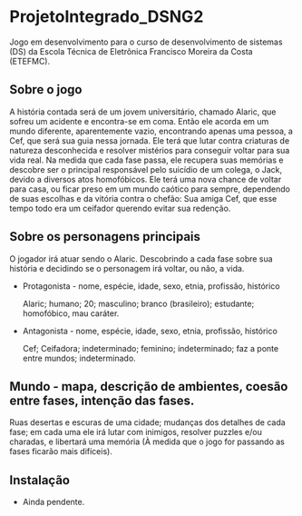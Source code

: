 # ProjetoIntegrado_DSNG2
Jogo em desenvolvimento para o curso de desenvolvimento de sistemas (DS) da Escola Técnica de Eletrônica Francisco Moreira da Costa (ETEFMC).

## Sobre o jogo

A história contada será de um jovem universitário, chamado Alaric, que sofreu um acidente e encontra-se em coma. Então ele acorda em um mundo diferente, aparentemente vazio, encontrando apenas uma pessoa, a Cef, que será sua guia nessa jornada. Ele terá que lutar contra criaturas de natureza desconhecida e resolver mistérios para conseguir voltar para sua vida real. 
Na medida que cada fase passa, ele recupera suas memórias e descobre ser o principal responsável pelo suicídio de um colega, o Jack, devido a diversos atos homofóbicos.
Ele terá uma nova chance de voltar para casa, ou ficar preso em um mundo caótico para sempre, dependendo de suas escolhas e da vitória contra o chefão: Sua amiga Cef, que esse tempo todo era um ceifador querendo evitar sua redenção.

            
## Sobre os personagens principais
O jogador irá atuar sendo o Alaric. Descobrindo a cada fase sobre sua história e decidindo se o personagem irá voltar, ou não, a vida.

- Protagonista - nome, espécie, idade, sexo, etnia, profissão, histórico

  Alaric; humano; 20; masculino; branco (brasileiro); estudante; homofóbico, mau caráter.

- Antagonista - nome, espécie, idade, sexo, etnia, profissão, histórico

  Cef; Ceifadora; indeterminado; feminino; indeterminado; faz a ponte entre mundos; indeterminado.
  
## Mundo - mapa, descrição de ambientes, coesão entre fases, intenção das fases.

 Ruas desertas e escuras de uma cidade; mudanças dos detalhes de cada fase; em cada uma ele irá lutar com inimigos, resolver puzzles e/ou charadas, e libertará uma memória (À medida que o jogo for passando as fases ficarão mais difíceis).
 
 ## Instalação
 - Ainda pendente.
